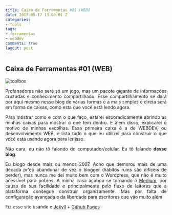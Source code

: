 ```yaml
---
title: Caixa de Ferramentas #01 (WEB)
date: 2017-05-17 13:00:01 Z
categories:
- tools
tags:
- ferramentas
- webdev
comments: true
layout: post
---
```


## Caixa de Ferramentas #01 (WEB)
<div align="justify">
<img title="Caixa de Ferramentas" src="http://www.pngmart.com/files/3/Toolbox-PNG-Picture.png" alt="toolbox" align="center" />

Profanadores não será só um jogo, mas um pacote gigante de informações cruzadas e conhecimento compartilhado. Esse compartilhamento se dará por aqui mesmo nesse blog de várias formas e a mais simples e direta será em forma de caixas, como esta que você está lendo agora.

Para mostrar como e com o que faço, estarei esporadicamente abrindo as minhas caixas para mostrar o que tem dentro. E além disso, explicarei o motivo de minhas escolhas. Essa primeira caixa é a de WEBDEV, ou desenvolvimento WEB, e lista tudo o que eu utilizei para construir o que você está usando agora para ler isso.

Não cara, eu não tô falando do computador/celular. Eu tô falando <strong>desse blog</strong>.

Eu blogo desde mais ou menos 2007. Acho que demorou mais de uma década pr'eu abandonar de vez o blogger (hábitos ruins são difíceis de perder), mas nunca me dei muito bem com o Wordpress, que não é muito acessível para pobres. A minha casa acabou se tornando o <a href="https://medium.com/macalango/" title= "Macalango Medium" target="_blank">Medium</a>, por causa de sua facilidade e principalmente pelo fluxo de leitores que a plataforma consegue construir organizamente. Mas por falta de configuração avançada e da liberdade para escritores que vão muito além 

Fiz esse site usando o [Jekyll](https://jekyllrb.com/) + [Github Pages](https://pages.github.com/)
